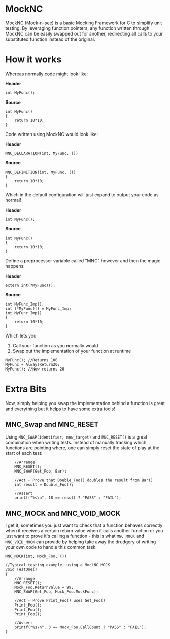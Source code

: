 # MockNC
MockNC (Mock-n-see) is a basic Mocking Framework for C to simplify unit testing. By leveraging function pointers, any function written through MockNC can be easily swapped out for another, redirecting all calls to your substituted function instead of the original. 
# How it works
Whereas normally code might look like:

**Header**
```
int MyFunc();
```
**Source**
```
int MyFunc()
{
    return 10*10;
}
```
Code written using MockNC would look like:

**Header**
```
MNC_DECLARATION(int, MyFunc, ())
```
**Source**
```
MNC_DEFINITION(int, MyFunc, ())
{
    return 10*10;
}
```
Which in the default configuration will just expand to output your code as normal!

**Header**
```
int MyFunc();
```
**Source**
```
int MyFunc()
{
    return 10*10;
}
```
Define a preprocessor variable called "MNC" however and then the magic happens:

**Header**
```
extern int(*MyFunc)();
```
**Source**
```
int MyFunc_Imp();
int (*MyFunc)() = MyFunc_Imp;
int MyFunc_Imp()
{
    return 10*10;
}
```
Which lets you
1. Call your function as you normally would
2. Swap out the implementation of your function at runtime

```
MyFunc(); //Returns 100
MyFunc = AlwaysReturn20;
MyFunc(); //Now returns 20
```

# Extra Bits
Now, simply helping you swap the implementation behind a function is great and everything but it helps to have some extra tools!

## MNC_Swap and MNC_RESET
Using ```MNC_SWAP(identifier, new_target)``` and ```MNC_RESET()``` is a great combination when writing tests. Instead of manually tracking which functions are pointing where, one can simply reset the state of play at the start of each test:
```
    //Arrange
    MNC_RESET();
    MNC_SWAP(Get_Foo, Bar);

    //Act - Prove that Double_Foo() doubles the result from Bar()
    int result = Double_Foo();

    //Assert
    printf("%s\n", 18 == result ? "PASS" : "FAIL");
```

## MNC_MOCK and MNC_VOID_MOCK
I get it, sometimes you just want to check that a function behaves correctly when it receives a certain return value when it calls another function or you just want to prove it's calling a function - this is what ```MNC_MOCK``` and ```MNC_VOID_MOCK``` can provide by helping take away the drudgery of writing your own code to handle this common task:
```
MNC_MOCK(int, Mock_Foo, ())

//Typical testing example, using a MockNC MOCK
void TestOne()
{
	//Arrange
	MNC_RESET();
	Mock_Foo.ReturnValue = 99;
	MNC_SWAP(Get_Foo, Mock_Foo.MockFunc);

	//Act - Prove Print_Foo() uses Get_Foo()
	Print_Foo();
	Print_Foo();
	Print_Foo();

	//Assert
	printf("%s\n", 3 == Mock_Foo.CallCount ? "PASS" : "FAIL");
}
```
